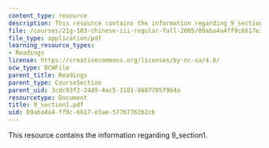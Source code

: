 ```yaml
---
content_type: resource
description: This resource contains the information regarding 9_section1.
file: /courses/21g-103-chinese-iii-regular-fall-2005/09aba4a4ff9c6617e3ae57767762b2cb_MIT21G_103F05_9_1.pdf
file_type: application/pdf
learning_resource_types:
- Readings
license: https://creativecommons.org/licenses/by-nc-sa/4.0/
ocw_type: OCWFile
parent_title: Readings
parent_type: CourseSection
parent_uid: 3cdc93f2-34d9-4ac5-3101-8607705f9b4a
resourcetype: Document
title: 9_section1.pdf
uid: 09aba4a4-ff9c-6617-e3ae-57767762b2cb
---
```

This resource contains the information regarding 9_section1.